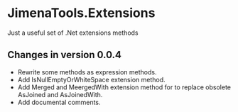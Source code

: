 # JimenaTools.Extensions
Just a useful set of .Net extensions methods

## Changes in version 0.0.4
- Rewrite some methods as expression methods.
- Add IsNullEmptyOrWhiteSpace extension method.
- Add Merged and MeergedWith extension method for to replace obsolete AsJoined and AsJoinedWith.
- Add documental comments.